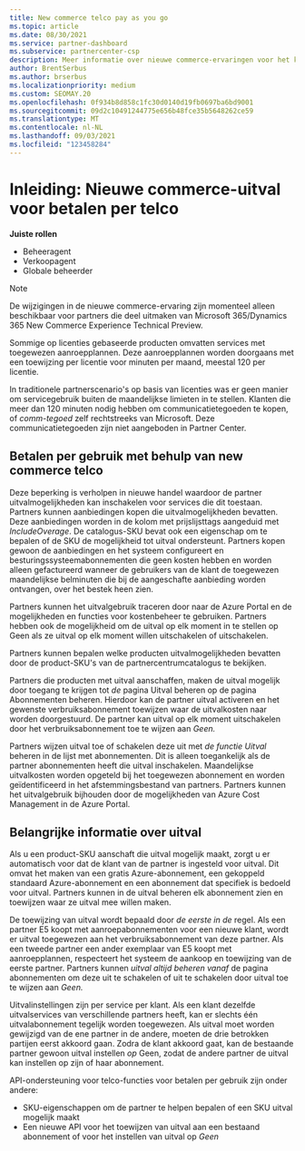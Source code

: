 ```yaml
---
title: New commerce telco pay as you go
ms.topic: article
ms.date: 08/30/2021
ms.service: partner-dashboard
ms.subservice: partnercenter-csp
description: Meer informatie over nieuwe commerce-ervaringen voor het kopen van aanbiedingen waarmee u kunt betalen wanneer u over de uitval gaat.
author: BrentSerbus
ms.author: brserbus
ms.localizationpriority: medium
ms.custom: SEOMAY.20
ms.openlocfilehash: 0f934b8d858c1fc30d0140d19fb0697ba6bd9001
ms.sourcegitcommit: 09d2c10491244775e656b48fce35b5648262ce59
ms.translationtype: MT
ms.contentlocale: nl-NL
ms.lasthandoff: 09/03/2021
ms.locfileid: "123458284"
---
```

# <a name="introduction-new-commerce-overage-for-telco-pay-as-you-go"></a>Inleiding: Nieuwe commerce-uitval voor betalen per telco

**Juiste rollen**

- Beheeragent
- Verkoopagent
- Globale beheerder

> [!Note] 
> De wijzigingen in de nieuwe commerce-ervaring zijn momenteel alleen beschikbaar voor partners die deel uitmaken van Microsoft 365/Dynamics 365 New Commerce Experience Technical Preview.

Sommige op licenties gebaseerde producten omvatten services met toegewezen aanroepplannen. Deze aanroepplannen worden doorgaans met een toewijzing per licentie voor minuten per maand, meestal 120 per licentie. 

In traditionele partnerscenario's op basis van licenties was er geen manier om servicegebruik buiten de maandelijkse limieten in te stellen. Klanten die meer dan 120 minuten nodig hebben om communicatietegoeden te kopen, of *comm-tegoed* zelf rechtstreeks van Microsoft.  Deze communicatietegoeden zijn niet aangeboden in Partner Center.

## <a name="using-new-commerce-telco-pay-as-you-go"></a>Betalen per gebruik met behulp van new commerce telco ##

Deze beperking is verholpen in nieuwe handel waardoor de partner uitvalmogelijkheden kan inschakelen voor services die dit toestaan. Partners kunnen aanbiedingen kopen die uitvalmogelijkheden bevatten. Deze aanbiedingen worden in de kolom met prijslijsttags aangeduid met *IncludeOverage*. De catalogus-SKU bevat ook een eigenschap om te bepalen of de SKU de mogelijkheid tot uitval ondersteunt. Partners kopen gewoon de aanbiedingen en het systeem configureert en besturingssysteemabonnementen die geen kosten hebben en worden alleen gefactureerd wanneer de gebruikers van de klant de toegewezen maandelijkse belminuten die bij de aangeschafte aanbieding worden ontvangen, over het bestek heen zien. 

Partners kunnen het uitvalgebruik traceren door naar de Azure Portal en de mogelijkheden en functies voor kostenbeheer te gebruiken. Partners hebben ook de mogelijkheid om de  uitval op elk moment in te stellen op Geen als ze uitval op elk moment willen uitschakelen of uitschakelen.

Partners kunnen bepalen welke producten uitvalmogelijkheden bevatten door de product-SKU's van de partnercentrumcatalogus te bekijken. 

Partners die producten met uitval aanschaffen, maken de uitval mogelijk door toegang te krijgen tot *de* pagina Uitval beheren op de pagina Abonnementen beheren. Hierdoor kan de partner uitval activeren en het gewenste verbruiksabonnement toewijzen waar de uitvalkosten naar worden doorgestuurd. De partner kan uitval op elk moment uitschakelen door het verbruiksabonnement toe te wijzen aan *Geen.* 

Partners wijzen uitval toe of schakelen deze uit met *de functie Uitval* beheren in de lijst met abonnementen. Dit is alleen toegankelijk als de partner abonnementen heeft die uitval inschakelen. Maandelijkse uitvalkosten worden opgeteld bij het toegewezen abonnement en worden geïdentificeerd in het afstemmingsbestand van partners. Partners kunnen het uitvalgebruik bijhouden door de mogelijkheden van Azure Cost Management in de Azure Portal. 

## <a name="important-details-about-overage"></a>Belangrijke informatie over uitval ##

Als u een product-SKU aanschaft die uitval mogelijk maakt, zorgt u er automatisch voor dat de klant van de partner is ingesteld voor uitval. Dit omvat het maken van een gratis Azure-abonnement, een gekoppeld standaard Azure-abonnement en een abonnement dat specifiek is bedoeld voor uitval. Partners kunnen in de uitval beheren elk abonnement zien en toewijzen waar ze uitval mee willen maken.

De toewijzing van uitval wordt bepaald door *de eerste in de* regel. Als een partner E5 koopt met aanroepabonnementen voor een nieuwe klant, wordt er uitval toegewezen aan het verbruiksabonnement van deze partner. Als een tweede partner een ander exemplaar van E5 koopt met aanroepplannen, respecteert het systeem de aankoop en toewijzing van de eerste partner. Partners kunnen *uitval altijd beheren vanaf* de pagina abonnementen om deze uit te schakelen of uit te schakelen door uitval toe te wijzen aan *Geen.*

Uitvalinstellingen zijn per service per klant. Als een klant dezelfde uitvalservices van verschillende partners heeft, kan er slechts één uitvalabonnement tegelijk worden toegewezen. Als uitval moet worden gewijzigd van de ene partner in de andere, moeten de drie betrokken partijen eerst akkoord gaan. Zodra de klant akkoord gaat, kan de bestaande partner gewoon uitval instellen *op* Geen, zodat de andere partner de uitval kan instellen op zijn of haar abonnement.

API-ondersteuning voor telco-functies voor betalen per gebruik zijn onder andere:

- SKU-eigenschappen om de partner te helpen bepalen of een SKU uitval mogelijk maakt
- Een nieuwe API voor het toewijzen van uitval aan een bestaand abonnement of voor het instellen van uitval op *Geen*
